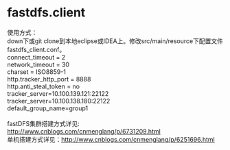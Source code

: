 # fastdfs.client
使用方式：\
down下或git clone到本地eclipse或IDEA上。修改src/main/resource下配置文件fastdfs_client.conf。\
connect_timeout = 2\
network_timeout = 30\
charset = ISO8859-1\
http.tracker_http_port = 8888\
http.anti_steal_token = no\
tracker_server=10.100.139.121:22122\
tracker_server=10.100.138.180:22122\
default_group_name=group1\
\
fastDFS集群搭建方式详见: http://www.cnblogs.com/cnmenglang/p/6731209.html \
单机搭建方式详见：http://www.cnblogs.com/cnmenglang/p/6251696.html
